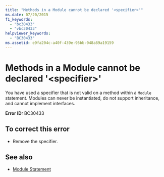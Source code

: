 ```yaml
---
title: "Methods in a Module cannot be declared '<specifier>'"
ms.date: 07/20/2015
f1_keywords: 
  - "bc30433"
  - "vbc30433"
helpviewer_keywords: 
  - "BC30433"
ms.assetid: e9fa204c-a40f-439e-95bb-048a89a19159
---
```

# Methods in a Module cannot be declared '\<specifier>'

You have used a specifier that is not valid on a method within a `Module` statement. Modules can never be instantiated, do not support inheritance, and cannot implement interfaces.  
  
 **Error ID:** BC30433  
  
## To correct this error  
  
- Remove the specifier.  
  
## See also

- [Module Statement](../language-reference/statements/module-statement.md)
